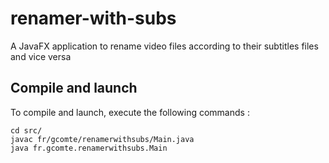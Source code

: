 # renamer-with-subs
A JavaFX application to rename video files according to their subtitles files and vice versa

## Compile and launch
To compile and launch, execute the following commands :

```
cd src/
javac fr/gcomte/renamerwithsubs/Main.java
java fr.gcomte.renamerwithsubs.Main
```
